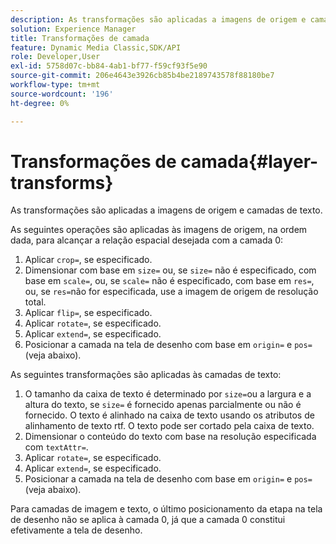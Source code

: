 ```yaml
---
description: As transformações são aplicadas a imagens de origem e camadas de texto.
solution: Experience Manager
title: Transformações de camada
feature: Dynamic Media Classic,SDK/API
role: Developer,User
exl-id: 5758d07c-bb84-4ab1-bf77-f59cf93f5e90
source-git-commit: 206e4643e3926cb85b4be2189743578f88180be7
workflow-type: tm+mt
source-wordcount: '196'
ht-degree: 0%

---
```


# Transformações de camada{#layer-transforms}

As transformações são aplicadas a imagens de origem e camadas de texto.

As seguintes operações são aplicadas às imagens de origem, na ordem dada, para alcançar a relação espacial desejada com a camada 0:

1. Aplicar `crop=`, se especificado.
1. Dimensionar com base em `size=` ou, se `size=` não é especificado, com base em `scale=`, ou, se `scale=` não é especificado, com base em `res=`, ou, se `res=`não for especificada, use a imagem de origem de resolução total.
1. Aplicar `flip=`, se especificado.
1. Aplicar `rotate=`, se especificado.
1. Aplicar `extend=`, se especificado.
1. Posicionar a camada na tela de desenho com base em `origin=` e `pos=` (veja abaixo).

As seguintes transformações são aplicadas às camadas de texto:

1. O tamanho da caixa de texto é determinado por `size=`ou a largura e a altura do texto, se `size=` é fornecido apenas parcialmente ou não é fornecido. O texto é alinhado na caixa de texto usando os atributos de alinhamento de texto rtf. O texto pode ser cortado pela caixa de texto.
1. Dimensionar o conteúdo do texto com base na resolução especificada com `textAttr=`.
1. Aplicar `rotate=`, se especificado.
1. Aplicar `extend=`, se especificado.
1. Posicionar a camada na tela de desenho com base em `origin=` e `pos=`(veja abaixo).

Para camadas de imagem e texto, o último posicionamento da etapa na tela de desenho não se aplica à camada 0, já que a camada 0 constitui efetivamente a tela de desenho.

